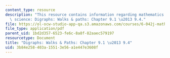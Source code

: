 ```yaml
---
content_type: resource
description: "This resource contains information regarding mathematics for computer\
  \ science: Digraphs: Walks & paths: Chapter 9.1 \u2013 9.4."
file: https://ol-ocw-studio-app-qa.s3.amazonaws.com/courses/6-042j-mathematics-for-computer-science-spring-2015/3b84e258403a15513e56a1e447e3608f_MIT6_042JS15_Session16.pdf
file_type: application/pdf
parent_uid: 1bd2d357-6523-fe6c-8a8f-82aaec579197
resourcetype: Document
title: "Digraphs: Walks & Paths: Chapter 9.1 \u2013 9.4"
uid: 3b84e258-403a-1551-3e56-a1e447e3608f
---
```

